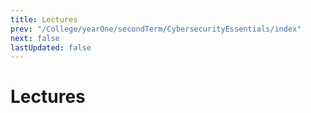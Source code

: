 ```yaml
---
title: Lectures
prev: "/College/yearOne/secondTerm/CybersecurityEssentials/index"
next: false
lastUpdated: false
---
```


# Lectures
